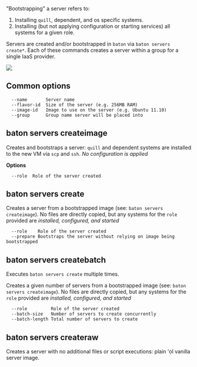 "Bootstrapping" a server refers to:

1. Installing `quill`, dependent, and os specific systems.
2. Installing (but not applying configuration or starting services) all systems for a given role.   

Servers are created and/or bootstrapped in `baton` via `baton servers create*`. Each of these commands creates a server within a group for a single IaaS provider.

<img src="/img/baton-bootstrapping.png" />

## Common options
```
  --name       Server name
  --flavor-id  Size of the server (e.g. 256MB RAM)
  --image-id   Image to use on the server (e.g. Ubuntu 11.10)
  --group      Group name server will be placed into
```

## baton servers createimage

Creates and bootstraps a server: `quill` and dependent systems are installed to the new VM via `scp` and `ssh`. _No configuration is applied_

**Options**
```
  --role  Role of the server created
```

## baton servers create

Creates a server from a bootstrapped image (see: `baton servers createimage`). No files are directly copied, but any systems for the `role` provided are _installed, configured, and started_

```
  --role    Role of the server created
  --prepare Bootstraps the server without relying on image being bootstrapped
```

## baton servers createbatch

Executes `baton servers create` multiple times.

Creates a given number of servers from a bootstrapped image (see: `baton servers createimage`). No files are directly copied, but any systems for the `role` provided are _installed, configured, and started_

```
  --role         Role of the server created
  --batch-size   Number of servers to create concurrently
  --batch-length Total number of servers to create
```

## baton servers createraw

Creates a server with no additional files or script executions: plain 'ol vanilla server image. 


[meta:title]: <> (Bootstrapping Servers)